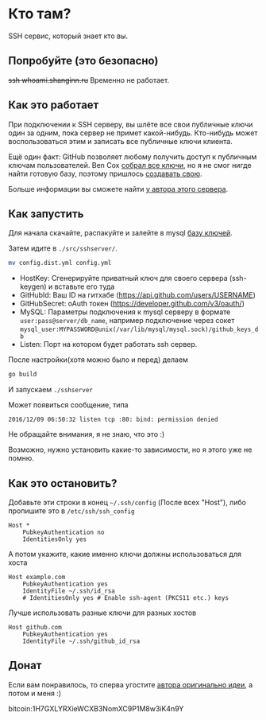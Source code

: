 # Кто там?
SSH сервис, который знает кто вы.

## Попробуйте (это безопасно)

~~ssh whoami.shanginn.ru~~
Временно не работает.

## Как это работает

При подключении к SSH серверу, вы шлёте все свои публичные ключи один за одним, пока
сервер не примет какой-нибудь. Кто-нибудь может воспользоваться этим и записать
все публичные ключи клиента.

Ещё один факт: GitHub позволяет любому получить доступ к публичным ключам пользователей.
Ben Cox [собрал все ключи](https://blog.benjojo.co.uk/post/auditing-github-users-keys), но
я не смог нигде найти готовую базу, поэтому пришлось
[создавать свою](https://github.com/shanginn/github_public_keys_database).

Больше информации вы сможете найти [у автора этого сервера](https://github.com/FiloSottile/whosthere).

## Как запустить

Для начала скачайте, распакуйте и залейте в mysql [базу ключей](https://yadi.sk/d/TjeKTLOG3E8Xgt).

Затем идите в `./src/sshserver/`.

```bash
mv config.dist.yml config.yml
```

- HostKey: Сгенерируйте приватный ключ для своего сервера (ssh-keygen) и вставьте его туда
- GitHubId: Ваш ID на гитхабе (https://api.github.com/users/USERNAME)
- GitHubSecret: oAuth токен (https://developer.github.com/v3/oauth/)
- MySQL: Параметры подключения к mysql серверу в формате `user:pass@server/db_name`,
например подключение через сокет `mysql_user:MYPASSWORD@unix(/var/lib/mysql/mysql.sock)/github_keys_db`
- Listen: Порт на котором будет работать ssh сервер.

После настройки(хотя можно было и перед) делаем

```bash
go build
```

И запускаем `./sshserver`

Может появиться сообщение, типа

```
2016/12/09 06:50:32 listen tcp :80: bind: permission denied
```

Не обращайте внимания, я не знаю, что это :)

Возможно, нужно установить какие-то зависимости, но я этого уже не помню.

## Как это остановить?

Добавьте эти строки в конец `~/.ssh/config` (После всех "Host"),
либо пропишите это в `/etc/ssh/ssh_config`

```
Host *
    PubkeyAuthentication no
    IdentitiesOnly yes
```

А потом укажите, какие именно ключи должны использоваться для хоста

```
Host example.com
    PubkeyAuthentication yes
    IdentityFile ~/.ssh/id_rsa
    # IdentitiesOnly yes # Enable ssh-agent (PKCS11 etc.) keys
```

Лучше использовать разные ключи для разных хостов

```
Host github.com
    PubkeyAuthentication yes
    IdentityFile ~/.ssh/github_id_rsa
```

## Донат

Если вам понравилось, то сперва угостите [автора оригинально идеи](https://github.com/FiloSottile/whosthere),
а потом и меня :)

bitcoin:1H7GXLYRXieWCXB3NomXC9P1M8w3iK4n9Y
